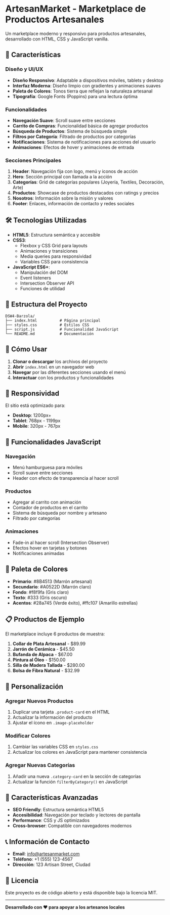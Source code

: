 # ArtesanMarket - Marketplace de Productos Artesanales

Un marketplace moderno y responsivo para productos artesanales, desarrollado con HTML, CSS y JavaScript vanilla.

## 🎨 Características

### Diseño y UI/UX
- **Diseño Responsivo**: Adaptable a dispositivos móviles, tablets y desktop
- **Interfaz Moderna**: Diseño limpio con gradientes y animaciones suaves
- **Paleta de Colores**: Tonos tierra que reflejan la naturaleza artesanal
- **Tipografía**: Google Fonts (Poppins) para una lectura óptima

### Funcionalidades
- **Navegación Suave**: Scroll suave entre secciones
- **Carrito de Compras**: Funcionalidad básica de agregar productos
- **Búsqueda de Productos**: Sistema de búsqueda simple
- **Filtros por Categoría**: Filtrado de productos por categorías
- **Notificaciones**: Sistema de notificaciones para acciones del usuario
- **Animaciones**: Efectos de hover y animaciones de entrada

### Secciones Principales
1. **Header**: Navegación fija con logo, menú y iconos de acción
2. **Hero**: Sección principal con llamada a la acción
3. **Categorías**: Grid de categorías populares (Joyería, Textiles, Decoración, Arte)
4. **Productos**: Showcase de productos destacados con ratings y precios
5. **Nosotros**: Información sobre la misión y valores
6. **Footer**: Enlaces, información de contacto y redes sociales

## 🛠️ Tecnologías Utilizadas

- **HTML5**: Estructura semántica y accesible
- **CSS3**: 
  - Flexbox y CSS Grid para layouts
  - Animaciones y transiciones
  - Media queries para responsividad
  - Variables CSS para consistencia
- **JavaScript ES6+**:
  - Manipulación del DOM
  - Event listeners
  - Intersection Observer API
  - Funciones de utilidad

## 📁 Estructura del Proyecto

```
DSW4-Barzola/
├── index.html          # Página principal
├── styles.css          # Estilos CSS
├── script.js           # Funcionalidad JavaScript
└── README.md           # Documentación
```

## 🚀 Cómo Usar

1. **Clonar o descargar** los archivos del proyecto
2. **Abrir** `index.html` en un navegador web
3. **Navegar** por las diferentes secciones usando el menú
4. **Interactuar** con los productos y funcionalidades

## 📱 Responsividad

El sitio está optimizado para:
- **Desktop**: 1200px+
- **Tablet**: 768px - 1199px
- **Mobile**: 320px - 767px

## 🎯 Funcionalidades JavaScript

### Navegación
- Menú hamburguesa para móviles
- Scroll suave entre secciones
- Header con efecto de transparencia al hacer scroll

### Productos
- Agregar al carrito con animación
- Contador de productos en el carrito
- Sistema de búsqueda por nombre y artesano
- Filtrado por categorías

### Animaciones
- Fade-in al hacer scroll (Intersection Observer)
- Efectos hover en tarjetas y botones
- Notificaciones animadas

## 🎨 Paleta de Colores

- **Primario**: #8B4513 (Marrón artesanal)
- **Secundario**: #A0522D (Marrón claro)
- **Fondo**: #f8f9fa (Gris claro)
- **Texto**: #333 (Gris oscuro)
- **Acentos**: #28a745 (Verde éxito), #ffc107 (Amarillo estrellas)

## 📋 Productos de Ejemplo

El marketplace incluye 6 productos de muestra:
1. **Collar de Plata Artesanal** - $89.99
2. **Jarrón de Cerámica** - $45.50
3. **Bufanda de Alpaca** - $67.00
4. **Pintura al Óleo** - $150.00
5. **Silla de Madera Tallada** - $280.00
6. **Bolsa de Fibra Natural** - $32.99

## 🔧 Personalización

### Agregar Nuevos Productos
1. Duplicar una tarjeta `.product-card` en el HTML
2. Actualizar la información del producto
3. Ajustar el ícono en `.image-placeholder`

### Modificar Colores
1. Cambiar las variables CSS en `styles.css`
2. Actualizar los colores en JavaScript para mantener consistencia

### Agregar Nuevas Categorías
1. Añadir una nueva `.category-card` en la sección de categorías
2. Actualizar la función `filterByCategory()` en JavaScript

## 🌟 Características Avanzadas

- **SEO Friendly**: Estructura semántica HTML5
- **Accesibilidad**: Navegación por teclado y lectores de pantalla
- **Performance**: CSS y JS optimizados
- **Cross-browser**: Compatible con navegadores modernos

## 📞 Información de Contacto

- **Email**: info@artesanmarket.com
- **Teléfono**: +1 (555) 123-4567
- **Dirección**: 123 Artisan Street, Ciudad

## 📄 Licencia

Este proyecto es de código abierto y está disponible bajo la licencia MIT.

---

**Desarrollado con ❤️ para apoyar a los artesanos locales**
